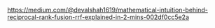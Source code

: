 https://medium.com/@devalshah1619/mathematical-intuition-behind-reciprocal-rank-fusion-rrf-explained-in-2-mins-002df0cc5e2a
